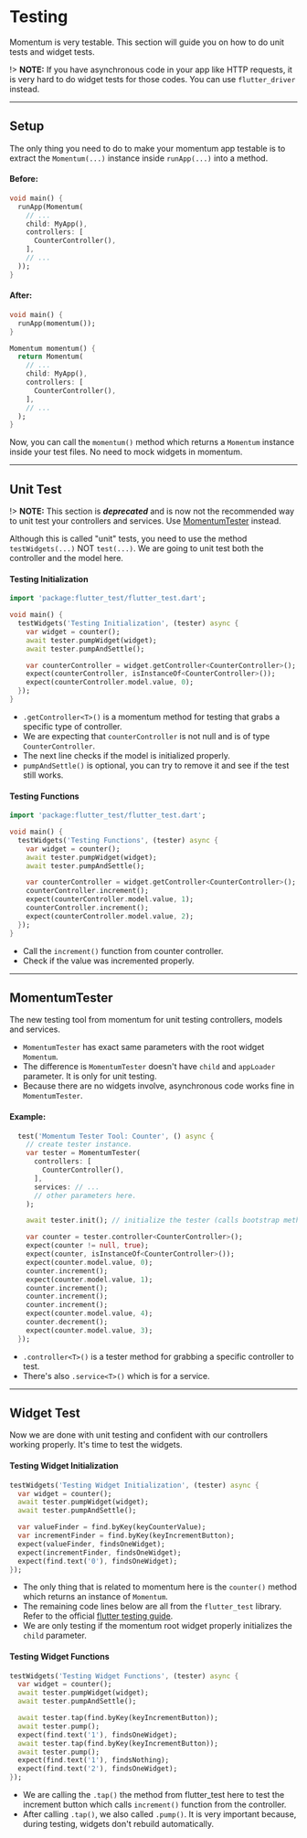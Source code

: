 # Testing
Momentum is very testable. This section will guide you on how to do unit tests and widget tests.

!> **NOTE:** If you have asynchronous code in your app like HTTP requests, it is very hard to do widget tests for those codes. You can use `flutter_driver` instead.

<hr>

## Setup
The only thing you need to do to make your momentum app testable is to extract the `Momentum(...)` instance inside `runApp(...)` into a method.

#### Before:
```dart
void main() {
  runApp(Momentum(
    // ...
    child: MyApp(),
    controllers: [
      CounterController(),
    ],
    // ...
  ));
}
```

#### After:
```dart
void main() {
  runApp(momentum());
}

Momentum momentum() {
  return Momentum(
    // ...
    child: MyApp(),
    controllers: [
      CounterController(),
    ],
    // ...
  );
}
```

Now, you can call the `momentum()` method which returns a `Momentum` instance inside your test files. No need to mock widgets in momentum.

<hr>

## Unit Test
!> **NOTE:** This section is ***deprecated*** and is now not the recommended way to unit test your controllers and services. Use [MomentumTester](/testing?id=momentumtester) instead.

Although this is called "unit" tests, you need to use the method `testWidgets(...)` NOT `test(...)`. We are going to unit test both the controller and the model here.

#### Testing Initialization
```dart
import 'package:flutter_test/flutter_test.dart';

void main() {
  testWidgets('Testing Initialization', (tester) async {
    var widget = counter();
    await tester.pumpWidget(widget);
    await tester.pumpAndSettle();

    var counterController = widget.getController<CounterController>();
    expect(counterController, isInstanceOf<CounterController>());
    expect(counterController.model.value, 0);
  });
}
```
- `.getController<T>()` is a momentum method for testing that grabs a specific type of controller.
- We are expecting that `counterController` is not null and is of type `CounterController`.
- The next line checks if the model is initialized properly.
- `pumpAndSettle()` is optional, you can try to remove it and see if the test still works.

#### Testing Functions
```dart
import 'package:flutter_test/flutter_test.dart';

void main() {
  testWidgets('Testing Functions', (tester) async {
    var widget = counter();
    await tester.pumpWidget(widget);
    await tester.pumpAndSettle();

    var counterController = widget.getController<CounterController>();
    counterController.increment();
    expect(counterController.model.value, 1);
    counterController.increment();
    expect(counterController.model.value, 2);
  });
}
```
- Call the `increment()` function from counter controller.
- Check if the value was incremented properly.

<hr>

## MomentumTester
The new testing tool from momentum for unit testing controllers, models and services.

- `MomentumTester` has exact same parameters with the root widget `Momentum`.
- The difference is `MomentumTester` doesn't have `child` and `appLoader` parameter. It is only for unit testing.
- Because there are no widgets involve, asynchronous code works fine in `MomentumTester`.

#### Example:

```dart
  test('Momentum Tester Tool: Counter', () async {
    // create tester instance.
    var tester = MomentumTester(
      controllers: [
        CounterController(),
      ],
      services: // ...
      // other parameters here.
    );

    await tester.init(); // initialize the tester (calls bootstrap methods)

    var counter = tester.controller<CounterController>();
    expect(counter != null, true);
    expect(counter, isInstanceOf<CounterController>());
    expect(counter.model.value, 0);
    counter.increment();
    expect(counter.model.value, 1);
    counter.increment();
    counter.increment();
    counter.increment();
    expect(counter.model.value, 4);
    counter.decrement();
    expect(counter.model.value, 3);
  });
```

- `.controller<T>()` is a tester method for grabbing a specific controller to test.
- There's also `.service<T>()` which is for a service.

<hr>

## Widget Test
Now we are done with unit testing and confident with our controllers working properly. It's time to test the widgets.

#### Testing Widget Initialization
```dart
testWidgets('Testing Widget Initialization', (tester) async {
  var widget = counter();
  await tester.pumpWidget(widget);
  await tester.pumpAndSettle();

  var valueFinder = find.byKey(keyCounterValue);
  var incrementFinder = find.byKey(keyIncrementButton);
  expect(valueFinder, findsOneWidget);
  expect(incrementFinder, findsOneWidget);
  expect(find.text('0'), findsOneWidget);
});
```
- The only thing that is related to momentum here is the `counter()` method which returns an instance of `Momentum`.
- The remaining code lines below are all from the `flutter_test` library. Refer to the official [flutter testing guide](https://flutter.dev/docs/cookbook/testing/widget/introduction#6-verify-the-widget-using-a-matcher).
- We are only testing if the momentum root widget properly initializes the `child` parameter.

#### Testing Widget Functions
```dart
testWidgets('Testing Widget Functions', (tester) async {
  var widget = counter();
  await tester.pumpWidget(widget);
  await tester.pumpAndSettle();

  await tester.tap(find.byKey(keyIncrementButton));
  await tester.pump();
  expect(find.text('1'), findsOneWidget);
  await tester.tap(find.byKey(keyIncrementButton));
  await tester.pump();
  expect(find.text('1'), findsNothing);
  expect(find.text('2'), findsOneWidget);
});
```
- We are calling the `.tap()` the method from flutter_test here to test the increment button which calls `increment()` function from the controller.
- After calling `.tap()`, we also called `.pump()`. It is very important because, during testing, widgets don't rebuild automatically.
